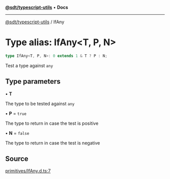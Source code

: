 [**@sdt/typescript-utils**](../README.md) • **Docs**

***

[@sdt/typescript-utils](../globals.md) / IfAny

# Type alias: IfAny\<T, P, N\>

```ts
type IfAny<T, P, N>: 0 extends 1 & T ? P : N;
```

Test a type against `any`

## Type parameters

• **T**

The type to be tested against `any`

• **P** = `true`

The type to return in case the test is positive

• **N** = `false`

The type to return in case the test is negative

## Source

[primitives/IfAny.d.ts:7](https://github.com/sylvaindethier/typescript-utils/blob/edc656b23be8c3f01c4f75ed76a05aa613f4dd0c/types/primitives/IfAny.d.ts#L7)
